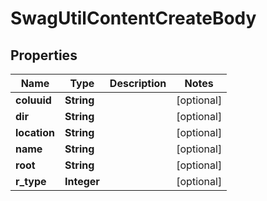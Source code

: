 
# SwagUtilContentCreateBody

## Properties
Name | Type | Description | Notes
------------ | ------------- | ------------- | -------------
**coluuid** | **String** |  |  [optional]
**dir** | **String** |  |  [optional]
**location** | **String** |  |  [optional]
**name** | **String** |  |  [optional]
**root** | **String** |  |  [optional]
**r_type** | **Integer** |  |  [optional]



